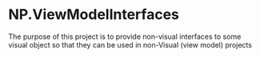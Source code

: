 # NP.ViewModelInterfaces
The purpose of this project is to provide non-visual interfaces to some visual object so that they can be used in non-Visual (view model) projects
